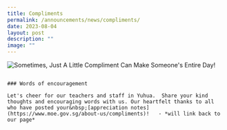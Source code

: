 ```yaml
---
title: Compliments
permalink: /announcements/news/compliments/
date: 2023-08-04
layout: post
description: ""
image: ""
---
```

![Sometimes, Just A Little Compliment Can Make Someone's Entire Day!](https://www.donemanaps.com/cmsfiles/items/gallery/245_o_1eo1q2k8moskla3e8c1j83rk12i.jpg)
~~~~~~~~~~~~~~~~~~~~~~~~~~~~~~~~~~~~~~~~~~~~~~~

### Words of encouragement

Let's cheer for our teachers and staff in Yuhua.  Share your kind thoughts and encouraging words with us. Our heartfelt thanks to all who have posted your&nbsp;[appreciation notes](https://www.moe.gov.sg/about-us/compliments)!   - *will link back to our page*